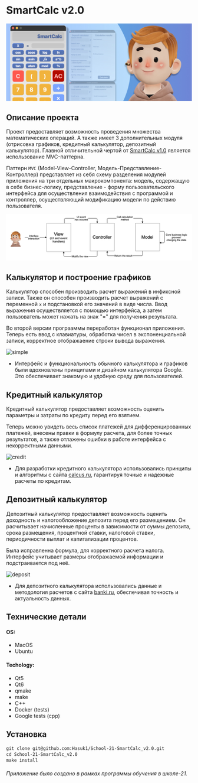 # **SmartCalc v2.0**

![misssshaaaa](misc/images/misssshaaaa.jpg)

## **Описание проекта**

Проект предоставляет возможность проведения множества математических операций. А также имеет 3 дополнительных модуля (отрисовка графиков, кредитный калькулятор, депозитный калькулятор). Главной отличительной чертой от [SmartCalc v1.0](https://github.com/Hasuk1/School-21-SmartCalc_v1.0) является использование MVC-паттерна.

Паттерн `MVC` (Model-View-Controller, Модель-Представление-Контроллер) представляет из себя схему разделения модулей приложения на три отдельных макрокомпонента: модель, содержащую в себе бизнес-логику, представление - форму пользовательского интерфейса для осуществления взаимодействия с программой и контроллер, осуществляющий модификацию модели по действию пользователя.

![MVC](misc/images/MVC-Process.png)

## **Калькулятор и построение графиков** 

Калькулятор способен производить расчет выражений в инфиксной записи. 
 Также он способен производить расчет выражений с переменной `x` и подстановкой его значений в виде числа.
 Ввод выражения осуществляется с помощью интерфейса, а затем пользователь может нажать на знак "=" для получения результата.

Во второй версии програаммы переработан функционал приложения. Теперь есть ввод с клавиатуры, обработка чисел в экспоненциальной записи, корректное отображаение строки вывода выражения. 

![simple](misc/images/simple.gif)

- Интерфейс и функциональность обычного калькулятора и графиков были вдохновлены принципами и дизайном калькулятора Google. Это обеспечивает знакомую и удобную среду для пользователей.

## **Кредитный калькулятор**

Кредитный калькулятор предоставляет возможность оценить параметры и затраты по кредиту перед его взятием.

Теперь можно увидеть весь список платежей для дифференцированных платежей, внесены правки в формулу расчета, для более точных результатов, а также отлажены ошибки в работе интерфейса с некорректными данными.

![credit](misc/images/credit.gif)

- Для разработки кредитного калькулятора использовались принципы и алгоритмы с сайта [calcus.ru](https://calcus.ru/kreditnyj-kalkulyator), гарантируя точные и надежные расчеты по кредитам.

## **Депозитный калькулятор** 

Депозитный калькулятор предоставляет возможность оценить доходность и налогообложение депозита перед его размещением. Он расчитывает начисленные проценты в зависимости от суммы депозита, срока размещения, процентной ставки, налоговой ставки, периодичности выплат и капитализации процентов.

Была исправленна формула, для корректного расчета налога. Интерфейс учитывает размеры отображаемой информации и подстраивается под неё.

![deposit](misc/images/deposit.gif)

- Для депозитного калькулятора использовались данные и методология расчетов с сайта [banki.ru](https://www.banki.ru/services/calculators/deposits/), обеспечивая точность и актуальность данных.

## **Технические детали** 

#### **OS:**
- MacOS
- Ubuntu

#### **Techology:**
- Qt5
- Qt6
- qmake
- make 
- C++
- Docker (tests)
- Google tests (cpp)

## **Установка** 

```shell
git clone git@github.com:Hasuk1/School-21-SmartCalc_v2.0.git
cd School-21-SmartCalc_v2.0
make install
```

###### Приложение было создано в рамках программы обучения в школе-21.
